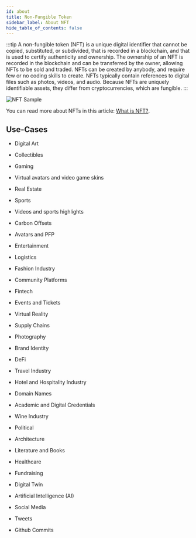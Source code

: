 ```yaml
---
id: about
title: Non-Fungible Token
sidebar_label: About NFT
hide_table_of_contents: false
---
```


:::tip
A non-fungible token (NFT) is a unique digital identifier that cannot be copied, substituted, or subdivided, that is recorded in a blockchain, and that is used to certify authenticity and ownership. The ownership of an NFT is recorded in the blockchain and can be transferred by the owner, allowing NFTs to be sold and traded. NFTs can be created by anybody, and require few or no coding skills to create. NFTs typically contain references to digital files such as photos, videos, and audio. Because NFTs are uniquely identifiable assets, they differ from cryptocurrencies, which are fungible.
:::

![NFT Sample](/img/guide/nft-sample-2.png "NFT Sample")

You can read more about NFTs in this article: [What is NFT?](https://blog.anirudha.dev/what-is-nft).

## Use-Cases

- Digital Art
- Collectibles
- Gaming
- Virtual avatars and video game skins
- Real Estate
- Sports
- Videos and sports highlights
- Carbon Offsets

- Avatars and PFP
- Entertainment
- Logistics
- Fashion Industry
- Community Platforms

- Fintech
- Events and Tickets
- Virtual Reality
- Supply Chains
- Photography

- Brand Identity
- DeFi
- Travel Industry
- Hotel and Hospitality Industry
- Domain Names

- Academic and Digital Credentials
- Wine Industry
- Political
- Architecture
- Literature and Books

- Healthcare
- Fundraising
- Digital Twin
- Artificial Intelligence (AI)
- Social Media
- Tweets
- Github Commits

